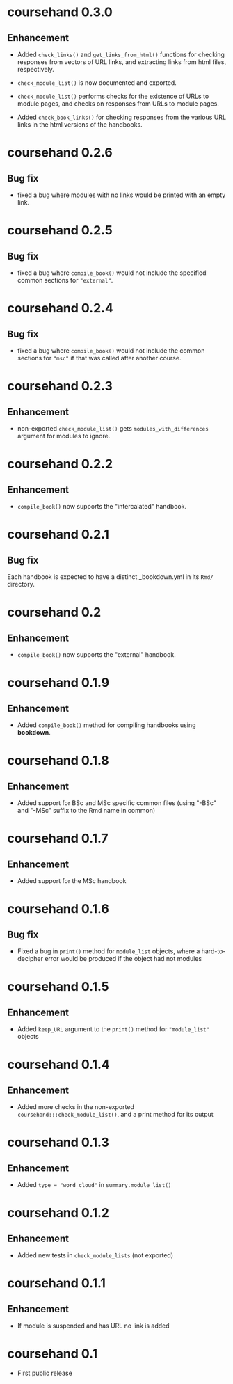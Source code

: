 # coursehand 0.3.0

## Enhancement

+ Added `check_links()` and `get_links_from_html()` functions for checking responses from vectors of URL links, and extracting links from html files, respectively.

+ `check_module_list()` is now documented and exported.

+ `check_module_list()` performs checks for the existence of URLs to module pages, and checks on responses from URLs to module pages.

+ Added `check_book_links()` for checking responses from the various URL links in the html versions of the handbooks.

# coursehand 0.2.6

## Bug fix

* fixed a bug where modules with no links would be printed with an empty link.

# coursehand 0.2.5

## Bug fix

+ fixed a bug where `compile_book()` would not include the specified common sections for `"external"`.


# coursehand 0.2.4

## Bug fix

+ fixed a bug where `compile_book()` would not include the common sections for `"msc"` if that was called after another course.

# coursehand 0.2.3

## Enhancement

+ non-exported `check_module_list()` gets `modules_with_differences` argument for modules to ignore.

# coursehand 0.2.2

## Enhancement

+ `compile_book()` now supports the "intercalated" handbook.

# coursehand 0.2.1

## Bug fix

Each handbook is expected to have a distinct _bookdown.yml in its `Rmd/` directory.

# coursehand 0.2

## Enhancement

+ `compile_book()` now supports the "external" handbook.

# coursehand 0.1.9

## Enhancement

+ Added `compile_book()` method for compiling handbooks using **bookdown**.

# coursehand 0.1.8

## Enhancement

+ Added support for BSc and MSc specific common files (using "-BSc" and "-MSc" suffix to the Rmd name in common)

# coursehand 0.1.7

## Enhancement

+ Added support for the MSc handbook

# coursehand 0.1.6

## Bug fix

+ Fixed a bug in `print()` method for `module_list` objects, where a hard-to-decipher error would be produced if the object had not modules

# coursehand 0.1.5

## Enhancement

+ Added `keep_URL` argument to the `print()` method for `"module_list"` objects

# coursehand 0.1.4

## Enhancement

+ Added more checks in the non-exported `coursehand:::check_module_list()`, and a print method for its output


# coursehand 0.1.3

## Enhancement

+ Added `type = "word_cloud"` in `summary.module_list()`

# coursehand 0.1.2

## Enhancement
+ Added new tests in `check_module_lists` (not exported)

# coursehand 0.1.1

## Enhancement
* If module is suspended and has URL no link is added

# coursehand 0.1

* First public release
